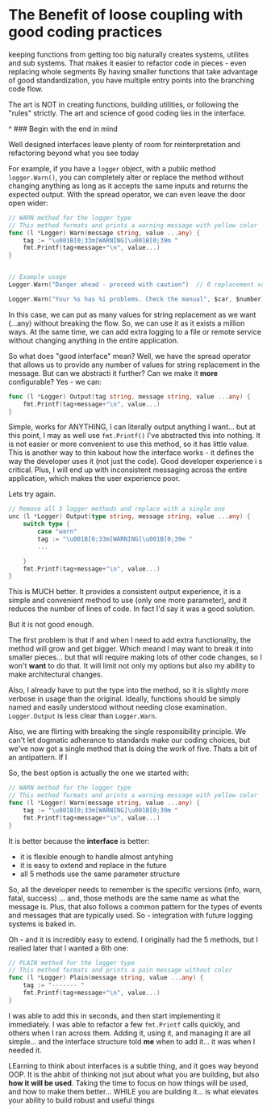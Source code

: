 # The Benefit of loose coupling with good coding practices

keeping functions from getting too big naturally creates systems, utilites and sub systems.
That makes it easier to refactor code in pieces - even replacing whole segments
By having smaller functions that take advantage of good standardization, you have
multiple entry points into the branching code flow.

The art is NOT in creating functions, building utilities, or following the "rules" strictly.
The art and science of good coding lies in the interface.

^ ### Begin with the end in mind

Well designed interfaces leave plenty of room for reinterpretation and refactoring beyond what you see today

For example, if you have a `logger` object, with a public method `logger.Warn()`, you can completely alter or replace the method without changing anything
as long as it accepts the same inputs and returns the expected output. With the spread operator, we can even leave the door open wider:

```go
// WARN method for the logger type
// This method formats and prints a warning message with yellow color
func (l *Logger) Warn(message string, value ...any) {
	tag := "\u001B[0;33m[WARNING]\u001B[0;39m "
	fmt.Printf(tag+message+"\n", value...)
}


// Example usage
Logger.Warn("Danger ahead - proceed with caution")  // 0 replacement values

Logger.Warn("Your %s has %i problems. Check the manual", $car, $number)  // 2 replacement values
```

In this case, we can put as many values for string replacement as we want  (...any) without breaking the flow. So, we can use it 
as it exists a million ways. At the same time, we can add extra logging to a file or remote service without changing anything in the
entire application. 

So what does "good interface" mean? Well, we have the spread operator that allows us to 
provide any number of values for string replacement in the message. But can we abstracti it further? Can we make it __more__ configurable? 
Yes - we can:

```go
func (l *Logger) Output(tag string, message string, value ...any) {
	fmt.Printf(tag+message+"\n", value...)
}

```
Simple, works for ANYTHING, I can literally output anything I want... but at this point, I may as well use `fmt.Printf()`
I've abstracted this into nothing. It is not easier or more convenient to use this method, so it has little value.
This is another way to thin kabout how the interface works - it defines the way the developer uses it (not just the code). Good developer experience i
s critical. Plus, I will end up with inconsistent messaging across the entire application, which makes the user experience poor.

Lets try again.


```go
// Remove all 5 logger methods and replace with a single one
unc (l *Logger) Output(type string, message string, value ...any) {
    switch type {
        case "warn"
	    tag := "\u001B[0;33m[WARNING]\u001B[0;39m "
        ...

    }
	fmt.Printf(tag+message+"\n", value...)
}

```

This is MUCH better. It provides a consistent output experience, it is a simple and convenient 
method to use (only one more parameter), and it reduces the number of lines of code. In fact
I'd say it was a good solution.

But it is not good enough.

The first problem is that if and when I need to add extra functionality, the method will grow and get bigger.
Which meand I may want to break it into smaller pieces... but that will require making lots of
other code changes, so I won't __want__ to do that. It will limit not only my options but also
my ability to make architectural changes.

Also, I already have to put the type into the method, so it is slightly more verbose in usage than the original. Ideally, 
functions should be simply named and easily understood without needing close examination. `Logger.Output` is less clear than `Logger.Warn`.

Also, we are flirting with breaking the single responsibility principle. We can't let dogmatic adherance to standards make our coding choices,
but we've now got a single method that is doing the work of five. Thats a bit of an antipattern. If I 


So, the best option is actually the one we started with:
```go
// WARN method for the logger type
// This method formats and prints a warning message with yellow color
func (l *Logger) Warn(message string, value ...any) {
	tag := "\u001B[0;33m[WARNING]\u001B[0;39m "
	fmt.Printf(tag+message+"\n", value...)
}
```

It is better because the __interface__ is better:
 - it is flexible enough to handle almost antyhing
 - it is easy to extend and replace in the future
 - all 5 methods use the same parameter structure

So, all the developer needs to remember is the specific versions (info, warn, fatal, success) ... 
and, those methods are the same name as what the message is. Plus, that also follows a common pattern for the types
of events and messages that are typically used. So - integration with future logging systems is baked in.

Oh - and it is incredibly easy to extend. I originally had the 5 methods, but I realied later that I wanted a 6th one:

```go
// PLAIN method for the logger type
// This method formats and prints a pain message without color
func (l *Logger) Plain(message string, value ...any) {
	tag := "------- "
	fmt.Printf(tag+message+"\n", value...)
}
```

I was able to add this in seconds, and then start implementing it immediately. I was able to refactor a few
`fmt.Printf` calls quickly, and others when I ran across them. Adding it, using it, and managing it are all simple...
and the interface structure told __me__ when to add it... it was when I needed it.

LEarning to think about interfaces is a subtle thing, and it goes way beyond OOP. It is the ahbit of thinking not jsut about what you 
are building, but also __how it will be used__. Taking the time to focus on how things will be used,
and how to make them better... WHILE you are building it... is what elevates your ability to build robust and useful things
